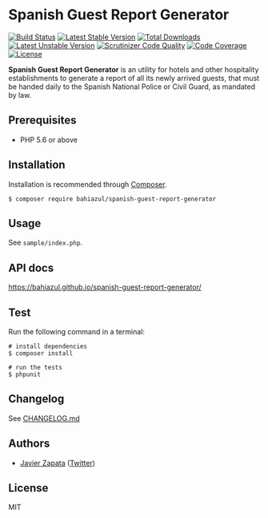 # Spanish Guest Report Generator

[![Build Status](https://travis-ci.com/bahiazul/spanish-guest-report-generator.png?branch=master)](https://travis-ci.com/bahiazul/spanish-guest-report-generator)
[![Latest Stable Version](https://poser.pugx.org/bahiazul/spanish-guest-report-generator/v/stable)](https://packagist.org/packages/bahiazul/spanish-guest-report-generator)
[![Total Downloads](https://poser.pugx.org/bahiazul/spanish-guest-report-generator/downloads)](https://packagist.org/packages/bahiazul/spanish-guest-report-generator)
[![Latest Unstable Version](https://poser.pugx.org/bahiazul/spanish-guest-report-generator/v/unstable)](https://packagist.org/packages/bahiazul/spanish-guest-report-generator)
[![Scrutinizer Code Quality](https://scrutinizer-ci.com/g/bahiazul/spanish-guest-report-generator/badges/quality-score.png?b=master)](https://scrutinizer-ci.com/g/bahiazul/spanish-guest-report-generator/?branch=master)
[![Code Coverage](https://scrutinizer-ci.com/g/bahiazul/spanish-guest-report-generator/badges/coverage.png?b=master)](https://scrutinizer-ci.com/g/bahiazul/spanish-guest-report-generator/?branch=master)
[![License](https://poser.pugx.org/bahiazul/spanish-guest-report-generator/license)](https://packagist.org/packages/bahiazul/spanish-guest-report-generator)

**Spanish Guest Report Generator** is an utility for hotels and other hospitality establishments to generate a report of all its newly arrived guests, that must be handed daily to the Spanish National Police or Civil Guard, as mandated by law.

## Prerequisites

-   PHP 5.6 or above

## Installation

Installation is recommended through [Composer](https://getcomposer.org/).

```
$ composer require bahiazul/spanish-guest-report-generator
```

## Usage

See `sample/index.php`.

## API docs

https://bahiazul.github.io/spanish-guest-report-generator/

## Test

Run the following command in a terminal:

```
# install dependencies
$ composer install

# run the tests
$ phpunit
```

## Changelog

See [CHANGELOG.md](CHANGELOG.md)

## Authors

-   [Javier Zapata](https://javi.io) ([Twitter](https://twitter.com/jzfgo))

## License

MIT
